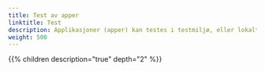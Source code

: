 ```yaml
---
title: Test av apper
linktitle: Test
description: Applikasjoner (apper) kan testes i testmiljø, eller lokalt.
weight: 500
---
```


{{% children description="true" depth="2" %}}

<!--## Deploy app til testmiljø
Når en app er klar til test, kan den bygges og deployes til testmiljø. Dette gjøres via Altinn Studio, ved å gå til *Deploy*-fanen når man er inne og redigerer på app'en. 

## Test app lokalt

Testing is available once a data model has been uploaded to the service. 

1. Select _Test -> Manuell_ in the top navigation menu. 
2. Select a test user from the list of available users.
3. Choose to start a new instance, or to reuse an existing instance (if any are available).
   By using an existing instance, data used in a previous instance can be re-used.

![Test en app i Altinn Studio](runtime-test.gif "Test en app i Altinn Studio")

The following can be tested in Altinn Studio:

- Layout/look of service
- Client-side validations on data model
- Dynamics (f.ex. hide/show)
- Client-side API calls
- Loading of code lists

The following needs to be tested in a complete test environment:

- Server-side logic (validation/calculation)
- Server-side API calls

{{%notice info%}}
Complete test environments are currently not available. The documentation will be updated when it is possible to test a service in a test environment.
{{% /notice%}}
-->

